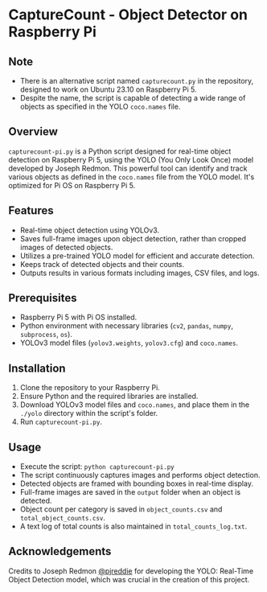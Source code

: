 # CaptureCount - Object Detector on Raspberry Pi

## Note
- There is an alternative script named `capturecount.py` in the repository, designed to work on Ubuntu 23.10 on Raspberry Pi 5.
- Despite the name, the script is capable of detecting a wide range of objects as specified in the YOLO `coco.names` file.

## Overview
`capturecount-pi.py` is a Python script designed for real-time object detection on Raspberry Pi 5, using the YOLO (You Only Look Once) model developed by Joseph Redmon. This powerful tool can identify and track various objects as defined in the `coco.names` file from the YOLO model. It's optimized for Pi OS on Raspberry Pi 5.

## Features
- Real-time object detection using YOLOv3.
- Saves full-frame images upon object detection, rather than cropped images of detected objects.
- Utilizes a pre-trained YOLO model for efficient and accurate detection.
- Keeps track of detected objects and their counts.
- Outputs results in various formats including images, CSV files, and logs.

## Prerequisites
- Raspberry Pi 5 with Pi OS installed.
- Python environment with necessary libraries (`cv2`, `pandas`, `numpy`, `subprocess`, `os`).
- YOLOv3 model files (`yolov3.weights`, `yolov3.cfg`) and `coco.names`.

## Installation
1. Clone the repository to your Raspberry Pi.
2. Ensure Python and the required libraries are installed.
3. Download YOLOv3 model files and `coco.names`, and place them in the `./yolo` directory within the script's folder.
4. Run `capturecount-pi.py`.

## Usage
- Execute the script: `python capturecount-pi.py`
- The script continuously captures images and performs object detection.
- Detected objects are framed with bounding boxes in real-time display.
- Full-frame images are saved in the `output` folder when an object is detected.
- Object count per category is saved in `object_counts.csv` and `total_object_counts.csv`.
- A text log of total counts is also maintained in `total_counts_log.txt`.

## Acknowledgements
Credits to Joseph Redmon [@pjreddie](https://github.com/pjreddie) for developing the YOLO: Real-Time Object Detection model, which was crucial in the creation of this project.


